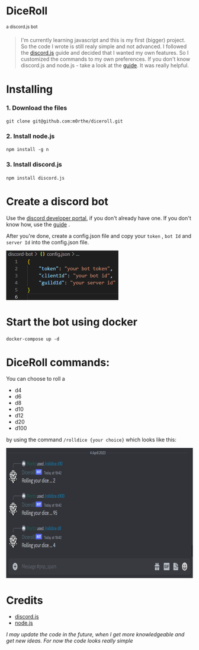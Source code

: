 # **DiceRoll** 
<sup>a discord.js bot</sup>

>I'm currently learning javascript and this is my first (bigger) project. So the code I wrote is still realy simple and not advanced.
I followed the [discord.js](https://github.com/discordjs/discord.js/) guide and decided that I wanted my own features. 
So I customized the commands to my own preferences. 
If you don't know discord.js and node.js - take a look at the [guide](https://discordjs.guide/#before-you-begin). It was really helpful.

# **Installing**

### 1. Download the files ###

`git clone git@github.com:m0rthe/diceroll.git`

### 2. Install node.js ###

`npm install -g n`

### 3. Install discord.js ###

`npm install discord.js`

# **Create a discord bot**

Use the [discord developer portal](https://discord.com/developers/), if you don't already have one.
If you don't know how, use the [guide](https://discordjs.guide/preparations/setting-up-a-bot-application.html#creating-your-bot/) . 

After you're done, create a config.json file and copy your `token` , `bot Id` and `server Id` into the config.json file. 

<img src="/images/config_file.png" width="303" height="133" />

# **Start the bot using docker**
`docker-compose up -d`

# DiceRoll commands:
You can choose to roll a 
- d4
- d6
- d8
- d10
- d12
- d20
- d100

by using the command `/rolldice {your choice}` which looks like this:

<img src="/images/preview.png" width="788" height="350" />

# Credits #
- [discord.js](https://github.com/discordjs/discord.js/)
- [node.js](https://nodejs.org/en/download/current/)

*I may update the code in the future, when I get more knowledgeable and get new ideas. For now the code looks really simple*
